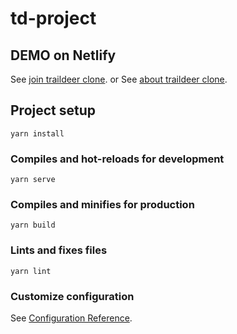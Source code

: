 # td-project


## DEMO on Netlify 
See [join traildeer clone](https://wizardly-swartz-02b87d.netlify.app).
or 
See [about traildeer clone](https://wizardly-swartz-02b87d.netlify.app/about).


## Project setup
```
yarn install
```

### Compiles and hot-reloads for development
```
yarn serve
```

### Compiles and minifies for production
```
yarn build
```

### Lints and fixes files
```
yarn lint
```

### Customize configuration
See [Configuration Reference](https://cli.vuejs.org/config/).
